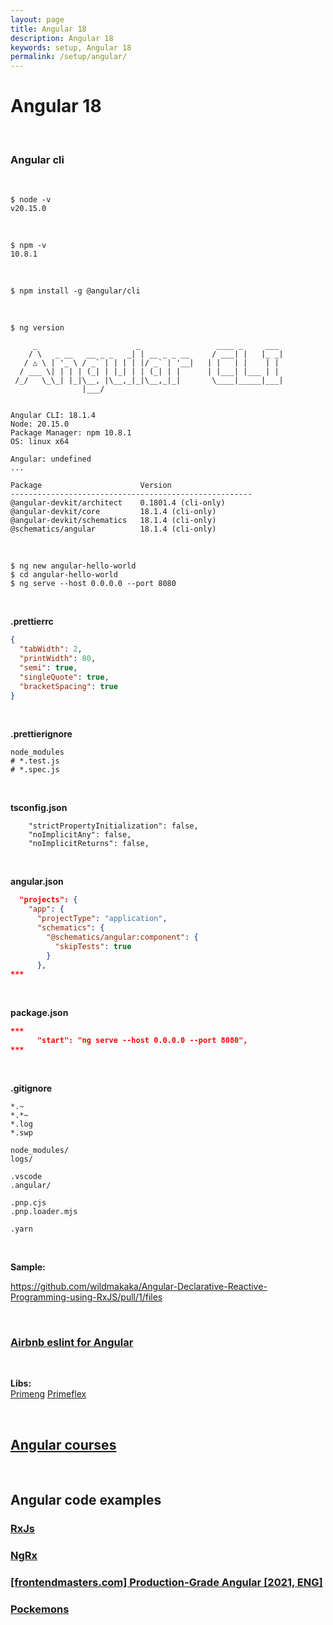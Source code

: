 ```yaml
---
layout: page
title: Angular 18
description: Angular 18
keywords: setup, Angular 18
permalink: /setup/angular/
---
```


# Angular 18

<br/>

### Angular cli

<!-- <br/>

```
$ volta install node@18 npm@9 yarn@3
``` -->

<br/>

```
$ node -v
v20.15.0
```

<br/>

```
$ npm -v
10.8.1
```

<!-- <br/>

```
$ yarn -v
3.5.1
```

<br/>

```
$ volta install @angular/cli
``` -->

<br/>

```
$ npm install -g @angular/cli
```

<br/>

```
$ ng version

     _                      _                 ____ _     ___
    / \   _ __   __ _ _   _| | __ _ _ __     / ___| |   |_ _|
   / △ \ | '_ \ / _` | | | | |/ _` | '__|   | |   | |    | |
  / ___ \| | | | (_| | |_| | | (_| | |      | |___| |___ | |
 /_/   \_\_| |_|\__, |\__,_|_|\__,_|_|       \____|_____|___|
                |___/


Angular CLI: 18.1.4
Node: 20.15.0
Package Manager: npm 10.8.1
OS: linux x64

Angular: undefined
...

Package                      Version
------------------------------------------------------
@angular-devkit/architect    0.1801.4 (cli-only)
@angular-devkit/core         18.1.4 (cli-only)
@angular-devkit/schematics   18.1.4 (cli-only)
@schematics/angular          18.1.4 (cli-only)
```

<br/>

```
$ ng new angular-hello-world
$ cd angular-hello-world
$ ng serve --host 0.0.0.0 --port 8080
```

<br/>

**.prettierrc**

```json
{
  "tabWidth": 2,
  "printWidth": 80,
  "semi": true,
  "singleQuote": true,
  "bracketSpacing": true
}
```

<br/>

**.prettierignore**

```
node_modules
# *.test.js
# *.spec.js
```

<br/>

**tsconfig.json**

```
    "strictPropertyInitialization": false,
    "noImplicitAny": false,
    "noImplicitReturns": false,
```

<br/>

**angular.json**

```json
  "projects": {
    "app": {
      "projectType": "application",
      "schematics": {
        "@schematics/angular:component": {
          "skipTests": true
        }
      },
***
```

<br/>

**package.json**

```json
***
      "start": "ng serve --host 0.0.0.0 --port 8080",
***
```

<br/>

**.gitignore**

```
*.~
*.*~
*.log
*.swp

node_modules/
logs/

.vscode
.angular/

.pnp.cjs
.pnp.loader.mjs

.yarn
```

<br/>

**Sample:**

https://github.com/wildmakaka/Angular-Declarative-Reactive-Programming-using-RxJS/pull/1/files

<br/>

### [Airbnb eslint for Angular](/setup/angular/airbnb/)

<br/>

**Libs:**  
[Primeng](//primeng.org)
[Primeflex](//primefaces.org/primeflex/)

<br/>

## [Angular courses](/courses/frontend/angular/)

<br/>

## Angular code examples

### [RxJs](/courses/frontend/angular/rxjs/)

### [NgRx](/courses/frontend/angular/ngrx/)

### [[frontendmasters.com] Production-Grade Angular [2021, ENG]](https://github.com/onehungrymind/fem-production-angular)

### [Pockemons](https://github.com/nvkuznetsova/pokemons-fast-start-demo/tree/main)
